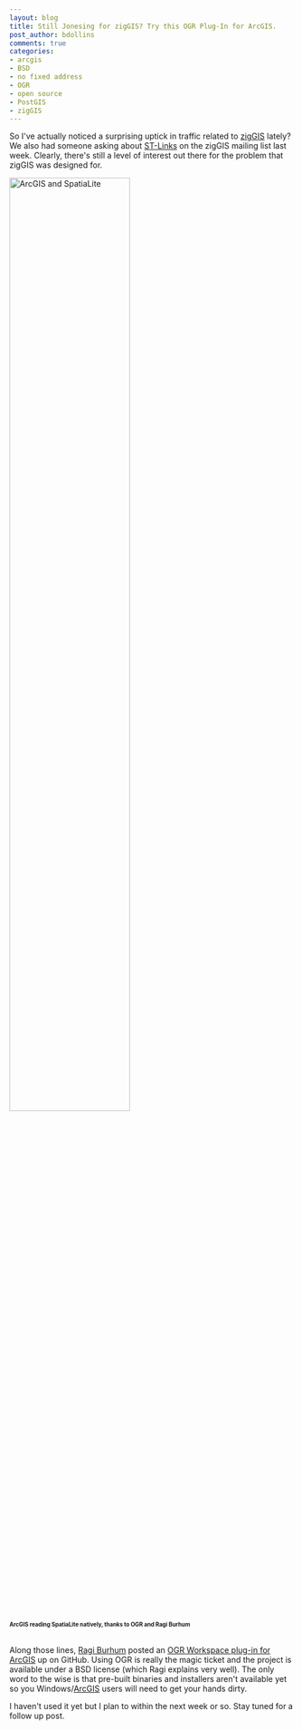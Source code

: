 ```yaml
---
layout: blog
title: Still Jonesing for zigGIS? Try this OGR Plug-In for ArcGIS.
post_author: bdollins
comments: true
categories:
- arcgis
- BSD
- no fixed address
- OGR
- open source
- PostGIS
- zigGIS
---
```


So I've actually noticed a surprising uptick in traffic related to <a href="https://code.google.com/p/ziggis/" target="_blank">zigGIS</a> lately? We also had someone asking about <a href="http://www.st-links.com/Pages/default.aspx" target="_blank">ST-Links</a> on the zigGIS mailing list last week. Clearly, there's still a level of interest out there for the problem that zigGIS was designed for.

<a href="https://github.com/RBURHUM/arcgis-ogr/" target="_blank"><img alt="ArcGIS and SpatiaLite" height="65%" src="https://a248.e.akamai.net/camo.github.com/c1c86347c63522cb0f5f449b7b9df4209923c3ed/687474703a2f2f692e696d6775722e636f6d2f53767a6a702e706e67" width="65%" /></a>
<div style="font-size: 70%;"><strong>ArcGIS reading SpatiaLite natively, thanks to OGR and Ragi Burhum</strong></div><br />

Along those lines, <a href="http://twitter.com/rburhum" target="_blank">Ragi Burhum</a> posted an <a href="https://github.com/RBURHUM/arcgis-ogr/" target="_blank">OGR Workspace plug-in for ArcGIS</a> up on GitHub. Using OGR is really the magic ticket and the project is available under a BSD license (which Ragi explains very well). The only word to the wise is that pre-built binaries and installers aren't available yet so you Windows/<a href="http://www.esri.com" target="_blank">ArcGIS</a> users will need to get your hands dirty.

I haven't used it yet but I plan to within the next week or so. Stay tuned for a follow up post.